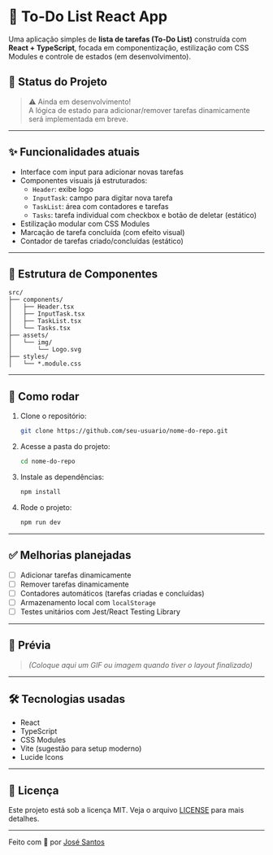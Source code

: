 # 📝 To-Do List React App

Uma aplicação simples de **lista de tarefas (To-Do List)** construída com **React + TypeScript**, focada em componentização, estilização com CSS Modules e controle de estados (em desenvolvimento).

## 🚧 Status do Projeto

> ⚠️ Ainda em desenvolvimento!  
> A lógica de estado para adicionar/remover tarefas dinamicamente será implementada em breve.

---

## ✨ Funcionalidades atuais

- Interface com input para adicionar novas tarefas
- Componentes visuais já estruturados:
  - `Header`: exibe logo
  - `InputTask`: campo para digitar nova tarefa
  - `TaskList`: área com contadores e tarefas
  - `Tasks`: tarefa individual com checkbox e botão de deletar (estático)
- Estilização modular com CSS Modules
- Marcação de tarefa concluída (com efeito visual)
- Contador de tarefas criado/concluídas (estático)

---

## 🧱 Estrutura de Componentes

```
src/
├── components/
│   ├── Header.tsx
│   ├── InputTask.tsx
│   ├── TaskList.tsx
│   └── Tasks.tsx
├── assets/
│   └── img/
│       └── Logo.svg
├── styles/
│   └── *.module.css
```

---

## 🚀 Como rodar

1. Clone o repositório:
   ```bash
   git clone https://github.com/seu-usuario/nome-do-repo.git
   ```
2. Acesse a pasta do projeto:
   ```bash
   cd nome-do-repo
   ```
3. Instale as dependências:
   ```bash
   npm install
   ```
4. Rode o projeto:
   ```bash
   npm run dev
   ```

---

## ✅ Melhorias planejadas

- [ ] Adicionar tarefas dinamicamente
- [ ] Remover tarefas dinamicamente
- [ ] Contadores automáticos (tarefas criadas e concluídas)
- [ ] Armazenamento local com `localStorage`
- [ ] Testes unitários com Jest/React Testing Library

---

## 📸 Prévia

> _(Coloque aqui um GIF ou imagem quando tiver o layout finalizado)_

---

## 🛠️ Tecnologias usadas

- React
- TypeScript
- CSS Modules
- Vite (sugestão para setup moderno)
- Lucide Icons

---

## 📄 Licença

Este projeto está sob a licença MIT. Veja o arquivo [LICENSE](./LICENSE) para mais detalhes.

---

Feito com 💙 por [José Santos](https://github.com/juniorjuarez)
